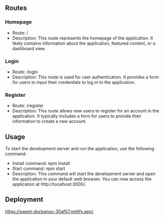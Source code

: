 
## Routes

### Homepage

- Route: /
- Description: This route represents the homepage of the application. It likely contains information about the application, featured content, or a dashboard view.

### Login

- Route: /login
- Description: This route is used for user authentication. It provides a form for users to input their credentials to log in to the application.

### Register

- Route: /register
- Description: This route allows new users to register for an account in the application. It typically includes a form for users to provide their information to create a new account.

## Usage

To start the development server and run the application, use the following command: 
- Install command: npm install
- Start command: npm start
- Description: This command will start the development server and open the application in your default web browser. You can now access the application at http://localhost:3000/.

## Deployment
https://sweet-duckanoo-30af57.netlify.app/
